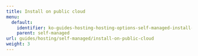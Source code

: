 ```yaml
---
title: Install on public cloud
menu:
  default:
    identifier: ko-guides-hosting-hosting-options-self-managed-install-on-public-cloud-_index
    parent: self-managed
url: guides/hosting/self-managed/install-on-public-cloud
weight: 3
---
```


